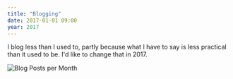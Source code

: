 ```yaml
---
title: "Blogging"
date: 2017-01-01 09:00
year: 2017
---
```


<p>
  I blog less than I used to,
  partly because what I have to say is less practical than it used to be.
  I'd like to change that in 2017.
</p>
<p>
  <img src="{{'/files/2017/01/blogging.png' | relative_url}}" alt="Blog Posts per Month" class="centered">
</p>
